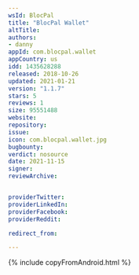 ```yaml
---
wsId: BlocPal
title: "BlocPal Wallet"
altTitle:
authors:
- danny
appId: com.blocpal.wallet
appCountry: us
idd: 1435628288
released: 2018-10-26
updated: 2021-01-21
version: "1.1.7"
stars: 5
reviews: 1
size: 95551488
website:
repository:
issue:
icon: com.blocpal.wallet.jpg
bugbounty:
verdict: nosource
date: 2021-11-15
signer:
reviewArchive:


providerTwitter:
providerLinkedIn:
providerFacebook:
providerReddit:

redirect_from:

---
```

{% include copyFromAndroid.html %}
